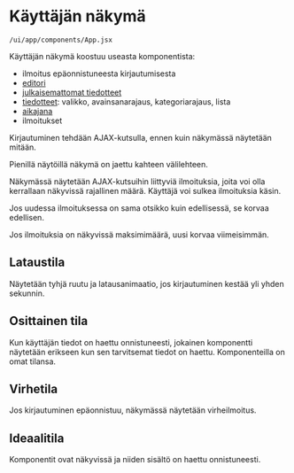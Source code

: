 # Käyttäjän näkymä

`/ui/app/components/App.jsx`

Käyttäjän näkymä koostuu useasta komponentista:
- ilmoitus epäonnistuneesta kirjautumisesta
- [editori](editori/editori.md)
- [julkaisemattomat tiedotteet](julkaisemattomat-tiedotteet.md)
- [tiedotteet](tiedotteet): valikko, avainsanarajaus, kategoriarajaus, lista
- [aikajana](aikajana)
- ilmoitukset

Kirjautuminen tehdään AJAX-kutsulla, ennen kuin näkymässä näytetään mitään.

Pienillä näytöillä näkymä on jaettu kahteen välilehteen.

Näkymässä näytetään AJAX-kutsuihin liittyviä ilmoituksia, joita voi olla kerrallaan
näkyvissä rajallinen määrä. Käyttäjä voi sulkea ilmoituksia käsin.

Jos uudessa ilmoituksessa on sama otsikko kuin edellisessä, se korvaa edellisen.

Jos ilmoituksia on näkyvissä maksimimäärä, uusi korvaa viimeisimmän.

## Lataustila

Näytetään tyhjä ruutu ja latausanimaatio, jos kirjautuminen kestää 
yli yhden sekunnin.

## Osittainen tila

Kun käyttäjän tiedot on haettu onnistuneesti, jokainen komponentti näytetään erikseen
kun sen tarvitsemat tiedot on haettu. Komponenteilla on omat tilansa. 

## Virhetila

Jos kirjautuminen epäonnistuu, näkymässä näytetään virheilmoitus.

## Ideaalitila

Komponentit ovat näkyvissä ja niiden sisältö on haettu onnistuneesti.
